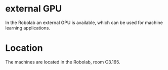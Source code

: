 # external GPU

In the Robolab an external GPU is available, which can be used for machine learning applications.


# Location
The machines are located in the Robolab, room C3.165.
